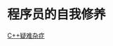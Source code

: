 # 程序员的自我修养
[C++疑难杂症](https://github.com/muzhailong/muzhailong.github.io/blob/main/C++%E7%96%91%E9%9A%BE%E6%9D%82%E7%97%87.md)
